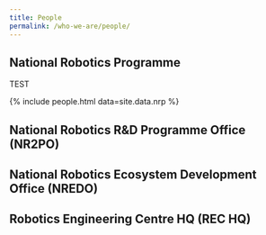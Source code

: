 ```yaml
---
title: People
permalink: /who-we-are/people/
---
```

## National Robotics Programme

TEST

{% include people.html data=site.data.nrp %}

## National Robotics R&D Programme Office (NR2PO)


## National Robotics Ecosystem Development Office (NREDO)

  
## Robotics Engineering Centre HQ (REC HQ)
